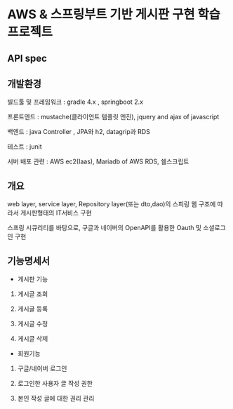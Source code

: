 # AWS & 스프링부트 기반 게시판 구현 학습 프로젝트

## API spec


## 개발환경

빌드툴 및 프레임워크 : gradle 4.x , springboot 2.x

프론트엔드 : mustache(클라이언트 템플릿 엔진), jquery and ajax of javascript

백엔드 : java Controller , JPA와 h2, datagrip과 RDS

테스트 : junit

서버 배포 관련 : AWS ec2(Iaas), Mariadb of AWS RDS, 쉘스크립트

## 개요

 web layer, service layer, Repository layer(또는 dto,dao)의 스피링 웹 구조에 따라서 게시판형태의 IT서비스 구현 
 
스프링 시큐리티를 바탕으로, 구글과 네이버의 OpenAPI를 활용한 Oauth 및 소셜로그인 구현

## 기능명세서
- 게시판 기능

1. 게시글 조회

2. 게시글 등록

3. 게시글 수정

4. 게시글 삭제

- 회원기능
1. 구글/네이버 로그인
   
2. 로그인한 사용자 글 작성 권한

3. 본인 작성 글에 대한 권리 관리